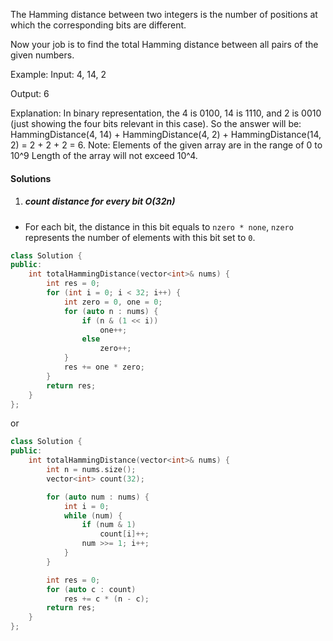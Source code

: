 The Hamming distance between two integers is the number of positions at which the corresponding bits are different.

Now your job is to find the total Hamming distance between all pairs of the given numbers.

Example:
Input: 4, 14, 2

Output: 6

Explanation: In binary representation, the 4 is 0100, 14 is 1110, and 2 is 0010 (just
showing the four bits relevant in this case). So the answer will be:
HammingDistance(4, 14) + HammingDistance(4, 2) + HammingDistance(14, 2) = 2 + 2 + 2 = 6.
Note:
Elements of the given array are in the range of 0 to 10^9
Length of the array will not exceed 10^4.


#### Solutions

1. ##### count distance for every bit O(32n)

- For each bit, the distance in this bit equals to `nzero * none`, `nzero` represents the number of elements with this bit set to `0`.

```cpp
class Solution {
public:
    int totalHammingDistance(vector<int>& nums) {
        int res = 0;
        for (int i = 0; i < 32; i++) {
            int zero = 0, one = 0;
            for (auto n : nums) {
                if (n & (1 << i))
                    one++;
                else
                    zero++;
            }
            res += one * zero;
        }
        return res;
    }
};
```

or

```cpp
class Solution {
public:
    int totalHammingDistance(vector<int>& nums) {
        int n = nums.size();
        vector<int> count(32);

        for (auto num : nums) {
            int i = 0;
            while (num) {
                if (num & 1)
                    count[i]++;
                num >>= 1; i++;
            }
        }

        int res = 0;
        for (auto c : count)
            res += c * (n - c);
        return res;
    }
};
```